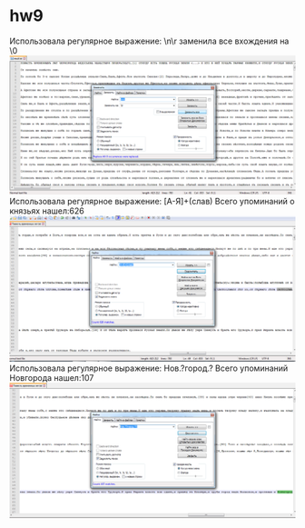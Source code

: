 # hw9
Использовала регулярное выражение: \n\r заменила все вхождения на \0
![](https://github.com/aaalexxxandra/hw9/blob/master/%D0%B7%D0%B0%D0%BC%D0%B5%D0%BD%D0%B0.png)
Использовала регулярное выражение: [А-Я]+(слав) Всего упоминаний о князьях нашел:626
![](https://github.com/aaalexxxandra/hw9/blob/master/%D0%BA%D0%BE%D0%BB%D0%B2%D0%BE%20%D1%83%D0%BF%D0%BE%D0%BC%D0%B8%D0%BD%D0%B0%D0%BD%D0%B8%D0%B9.png)
Использовала регулярное выражение: Нов.?город.? Всего упоминаний Новгорода нашел:107
![](https://github.com/aaalexxxandra/hw9/blob/master/%D0%BD%D0%BE%D0%B2%D0%B3%D0%BE%D1%80%D0%BE%D0%B4.png)
